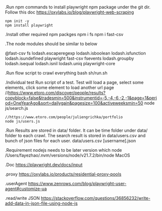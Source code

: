 .Run npm commands to install playwright npm package under the git dir. Follow this doc  https://oxylabs.io/blog/playwright-web-scraping

    npm init -y
    npm install playwright

.Install other required npm packges 
    npm i fs 
    npm i fast-csv

.The node modules should be similar to below

@fast-csv		fs			lodash.escaperegexp	lodash.isboolean	lodash.isfunction	lodash.isundefined	playwright
fast-csv		fsevents		lodash.groupby		lodash.isequal		lodash.isnil		lodash.uniq		playwright-core

.Run flow script to crawl everything
    bash sh/run.sh 

.Individual test
Run script of a test. Test will load a page, select some elements, click some element to load another url page
    //https://www.etoro.com/discover/people/results?copyblock=false&tradesmin=500&instrumentid=-5,-4,-6,-2,-1&page=1&period=OneYearAgo&sort=dailygain&pagesize=100&activeweeksmin=50
    node js/search.js

    //https://www.etoro.com/people/juliengrichka/portfolio
    node js/users.js

.Run Results are stored in data/ folder. It can be time folder under data/ folder to each crawl. 
The search result is stored in data/users.csv and bunch of json files for each user.
    data/users.csv
    [username].json

.Requirement
nodejs needs to be later version
    which node
    /Users/fayezhao/.nvm/versions/node/v21.7.2/bin/node
MacOS 

.Doc
https://playwright.dev/docs/input


.proxy
https://oxylabs.io/products/residential-proxy-pools

.userAgent 
https://www.zenrows.com/blog/playwright-user-agent#customize-ua

.read/write JSON 
https://stackoverflow.com/questions/36856232/write-add-data-in-json-file-using-node-js
